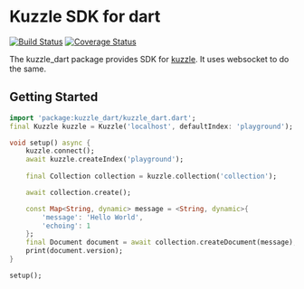 # Kuzzle SDK for dart

[![Build Status](https://travis-ci.org/prijindal/kuzzle_dart.svg?branch=master)](https://travis-ci.org/prijindal/kuzzle_dart)
[![Coverage Status](https://coveralls.io/repos/github/prijindal/kuzzle_dart/badge.svg?branch=master)](https://coveralls.io/github/prijindal/kuzzle_dart?branch=master)

The kuzzle_dart package provides SDK for [kuzzle](https://docs.kuzzle.io).
It uses websocket to do the same.

## Getting Started

```dart
import 'package:kuzzle_dart/kuzzle_dart.dart';
final Kuzzle kuzzle = Kuzzle('localhost', defaultIndex: 'playground');

void setup() async {
    kuzzle.connect();
    await kuzzle.createIndex('playground');
    
    final Collection collection = kuzzle.collection('collection');

    await collection.create();

    const Map<String, dynamic> message = <String, dynamic>{
        'message': 'Hello World',
        'echoing': 1
    };
    final Document document = await collection.createDocument(message);
    print(document.version);
}

setup();

```